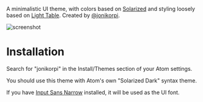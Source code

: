 A minimalistic UI theme, with colors based on [Solarized](http://ethanschoonover.com/solarized) and styling loosely based on [Light Table](http://lighttable.com). Created by [@jonikorpi](https://twitter.com/jonikorpi).

![screenshot](https://dl.dropboxusercontent.com/u/1231109/Screenshot%202015-01-13%2019.08.48.png)

# Installation

Search for "jonikorpi" in the Install/Themes section of your Atom settings.

You should use this theme with Atom's own "Solarized Dark" syntax theme.

If you have [Input Sans Narrow](http://input.fontbureau.com/download) installed, it will be used as the UI font.
